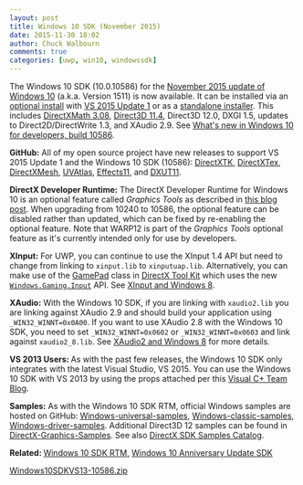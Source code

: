 ```yaml
---
layout: post
title: Windows 10 SDK (November 2015)
date: 2015-11-30 18:02
author: Chuck Walbourn
comments: true
categories: [uwp, win10, windowssdk]
---
```

The Windows 10 SDK (10.0.10586) for the <a href="https://blogs.windows.com/windowsexperience/2015/11/12/first-major-update-for-windows-10-available-today/">November 2015 update of Windows 10</a> (a.k.a. Version 1511) is now available. It can be installed via an <a href="https://devblogs.microsoft.com/somasegar/building-apps-for-windows-10-with-visual-studio-2015/">optional install</a> with <a href="https://walbourn.github.io/visual-studio-2015-update-1/">VS 2015 Update 1</a> or as a <a href="http://go.microsoft.com/fwlink/?LinkID=698771">standalone installer</a>. This includes <a href="https://walbourn.github.io/directxmath-3-08/">DirectXMath 3.08</a>, <a href="https://docs.microsoft.com/en-us/windows/desktop/direct3d11/direct3d-11-4-features">Direct3D 11.4</a>, Direct3D 12.0, DXGI 1.5, updates to Direct2D/DirectWrite 1.3, and XAudio 2.9. See <a href="https://docs.microsoft.com/en-us/windows/uwp/whats-new/windows-10-build-10586">What's new in Windows 10 for developers, build 10586</a>.
<!--more-->

<strong>GitHub:</strong> All of my open source project have new releases to support VS 2015 Update 1 and the Windows 10 SDK (10586): <a href="https://github.com/Microsoft/DirectXTK">DirectXTK</a>, <a href="https://github.com/Microsoft/DirectXTex">DirectXTex</a>, <a href="https://github.com/Microsoft/DirectXMesh">DirectXMesh</a>, <a href="https://github.com/Microsoft/UVAtlas">UVAtlas</a>, <a href="https://github.com/Microsoft/FX11">Effects11</a>, and <a href="https://github.com/Microsoft/DXUT">DXUT11</a>.

<strong>DirectX Developer Runtime:</strong> The DirectX Developer Runtime for Windows 10 is an optional feature called <em>Graphics Tools</em> as described in <a href="https://devblogs.microsoft.com/cppblog/visual-studio-2015-and-graphics-tools-for-windows-10/">this blog post</a>. When upgrading from 10240 to 10586, the optional feature can be disabled rather than updated, which can be fixed by re-enabling the optional feature. Note that WARP12 is part of the <em>Graphics Tools</em> optional feature as it's currently intended only for use by developers.

<strong>XInput:</strong> For UWP, you can continue to use the XInput 1.4 API but need to change from linking to <code>xinput.lib</code> to <code>xinputuap.lib</code>. Alternatively, you can make use of the <a href="https://walbourn.github.io/directx-tool-kit-now-with-gamepads/">GamePad</a> class in <a href="https://github.com/Microsoft/DirectXTK">DirectX Tool Kit</a> which uses the new <code><a href="https://docs.microsoft.com/en-us/uwp/api/Windows.Gaming.Input">Windows.Gaming.Input</a></code> API. See <a href="https://walbourn.github.io/xinput-and-windows-8-consumer-preview/">XInput and Windows 8</a>.

<strong>XAudio:</strong> With the Windows 10 SDK, if you are linking with <code>xaudio2.lib</code> you are linking against XAudio 2.9 and should build your application using ``_WIN32_WINNT=0x0A00``. If you want to use XAudio 2.8 with the Windows 10 SDK, you need to set ``_WIN32_WINNT=0x0602`` or ``_WIN32_WINNT=0x0603`` and link against <code>xaudio2_8.lib</code>. See <a href="https://walbourn.github.io/xaudio2-and-windows-8-consumer-preview/">XAudio2 and Windows 8</a> for more details.

<strong>VS 2013 Users: </strong>As with the past few releases, the Windows 10 SDK only integrates with the latest Visual Studio, VS 2015. You can use the Windows 10 SDK with VS 2013 by using the props attached per this <a href="https://devblogs.microsoft.com/cppblog/using-the-windows-8-sdk-with-visual-studio-2010-configuring-multiple-projects/">Visual C+ Team Blog</a>.

<strong>Samples:</strong> As with the Windows 10 SDK RTM, official Windows samples are hosted on GitHub: <a href="https://github.com/Microsoft/Windows-universal-samples">Windows-universal-samples</a>, <a href="https://github.com/Microsoft/Windows-classic-samples">Windows-classic-samples</a>, <a href="https://github.com/Microsoft/Windows-driver-samples">Windows-driver-samples</a>. Additional Direct3D 12 samples can be found in <a href="https://github.com/Microsoft/DirectX-Graphics-Samples">DirectX-Graphics-Samples</a>. See also <a href="https://walbourn.github.io/directx-sdk-samples-catalog/">DirectX SDK Samples Catalog</a>.

<strong>Related: </strong><a href="https://walbourn.github.io/windows-10-sdk-rtm/">Windows 10 SDK RTM,</a> <a href="https://walbourn.github.io/windows-10-anniversary-update-sdk/">Windows 10 Anniversary Update SDK</a>

<a href="https://walbourn.github.io/download/Windows10SDKVS13-10586.zip">Windows10SDKVS13-10586.zip</a>
